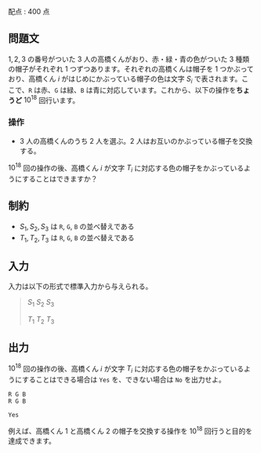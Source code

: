 配点 : $400$ 点

## 問題文

$1, 2, 3$ の番号がついた $3$ 人の高橋くんがおり、赤・緑・青の色がついた $3$ 種類の帽子がそれぞれ $1$ つずつあります。それぞれの高橋くんは帽子を $1$ つかぶっており、高橋くん $i$ がはじめにかぶっている帽子の色は文字 $S_i$ で表されます。ここで、`R` は赤、`G` は緑、`B` は青に対応しています。これから、以下の操作を**ちょうど** $10^{18}$ 回行います。

### 操作

- $3$ 人の高橋くんのうち $2$ 人を選ぶ。$2$ 人はお互いのかぶっている帽子を交換する。

$10^{18}$ 回の操作の後、高橋くん $i$ が文字 $T_i$ に対応する色の帽子をかぶっているようにすることはできますか？

## 制約

- $S_1, S_2, S_3$ は `R`, `G`, `B` の並べ替えである
- $T_1, T_2, T_3$ は `R`, `G`, `B` の並べ替えである

## 入力

入力は以下の形式で標準入力から与えられる。

> $S_1$ $S_2$ $S_3$
> 
> $T_1$ $T_2$ $T_3$

## 出力

$10^{18}$ 回の操作の後、高橋くん $i$ が文字 $T_i$ に対応する色の帽子をかぶっているようにすることはできる場合は `Yes` を、できない場合は `No` を出力せよ。

```input1
R G B
R G B
```

```output1
Yes
```

例えば、高橋くん $1$ と高橋くん $2$ の帽子を交換する操作を $10^{18}$ 回行うと目的を達成できます。